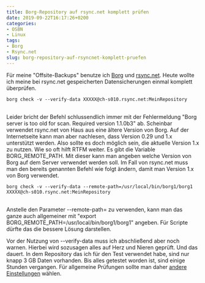 ```yaml
---
title: Borg-Repository auf rsync.net komplett prüfen
date: 2019-09-22T16:17:26+0200
categories:
- OSBN
- Linux
tags:
- Borg
- Rsync.net
slug: borg-repository-auf-rsyncnet-komplett-pruefen
---
```

Für meine "Offsite-Backups" benutze ich [Borg](https://www.borgbackup.org/) und [rsync.net](https://www.rsync.net/products/borg.html). Heute wollte ich meine bei rsync.net gespeicherten Datensicherungen einmal komplett überprüfen.

<pre class="line-numbers language-bash" style="white-space:pre-wrap;">
<code class="language-bash">borg check -v --verify-data XXXXX@ch-s010.rsync.net:MeinRepository
</code>
</pre>

Leider bricht der Befehl schlussendlich immer mit der Fehlermeldung "Borg server is too old for scan. Required version 1.1.0b3" ab. Scheinbar verwendet rsync.net von Haus aus eine ältere Version von Borg. Auf der Internetseite kann man aber nachlesen, dass Version 0.29 und 1.x unterstützt werden. Also sollte es doch möglich sein, die aktuelle Version 1.x zu nutzen. Wie so oft hilft RTFM weiter. Es gibt die Variable BORG_REMOTE_PATH. Mit dieser kann man angeben welche Version von Borg auf dem Server verwendet werden soll. Im Fall von rsync.net muss man den bereits genannten Befehl wie folgt ändern, damit man Version 1.x von Borg verwendet.

<pre class="line-numbers language-bash" style="white-space:pre-wrap;">
<code class="language-bash">borg check -v --verify-data --remote-path=/usr/local/bin/borg1/borg1  XXXXX@ch-s010.rsync.net:MeinRepository
</code>
</pre>

Anstelle den Parameter --remote-path= zu verwenden, kann man das ganze auch allgemeiner mit "export BORG_REMOTE_PATH=/usr/local/bin/borg1/borg1" angeben. Für Scripte dürfte das die bessere Lösung darstellen.

Vor der Nutzung von --verify-data muss ich abschließend aber noch warnen. Hierbei wird sozusagen alles auf Herz und Nieren geprüft. Und das dauert. In dem Repository das ich für den Test verwendet habe, sind nur knapp 3 GB Daten vorhanden. Bis alles getestet worden ist, sind einige Stunden vergangen. Für allgemeine Prüfungen sollte man daher [andere Einstellungen](https://borgbackup.readthedocs.io/en/stable/usage/check.html) wählen.